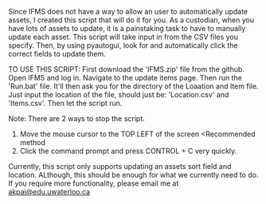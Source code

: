 Since IFMS does not have a way to allow an user to automatically update assets, I created this script that will do it for you.
As a custodian, when you have lots of assets to update, it is a painstaking task to have to manually update each asset.
This script will take input in from the CSV files you specify. Then, by using pyautogui, look for and automatically click the correct fields to update them.

TO USE THIS SCRIPT:
First download the 'IFMS.zip' file from the github.
Open IFMS and log in.
Navigate to the update items page.
Then  run the 'Run.bat' file.
It'll then ask you for the directory of the Loaation and Item file. Just input the location of the file, should just be: 'Location.csv' and 'Items.csv'.
Then let the script run.

Note: There are 2 ways to stop the script.
  1. Move the mouse cursor to the TOP LEFT of the screen <Recommended method
  2. Click the command prompt and press CONTROL + C very quickly.

Currently, this script only supports updating an assets sort field and location. ALthough, this should be enough for what we currently need to do.
If you require more functionality, please email me at akpai@edu.uwaterloo.ca
